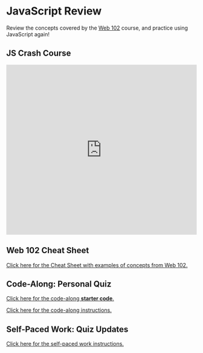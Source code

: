 # JavaScript Review
Review the concepts covered by the [Web 102](https://hylandtechclub.com/web-102/) course, and practice using JavaScript again!

## JS Crash Course
<iframe src='https://view.officeapps.live.com/op/embed.aspx?src=https://github.com/hytechclub/web-103/raw/main/JsReview/JsCrashCourse.pptx' width='100%' height='450px' frameborder='0'></iframe>

## Web 102 Cheat Sheet
[Click here for the Cheat Sheet with examples of concepts from Web 102.](Web102CheatSheet.md)

## Code-Along: Personal Quiz
[Click here for the code-along **starter code**.](https://replit.com/@HylandOutreach/PersonalQuizStarter)

[Click here for the code-along instructions.](QuizCodeAlong.md)

## Self-Paced Work: Quiz Updates
[Click here for the self-paced work instructions.](SelfPacedWork.md)
